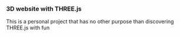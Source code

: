 ### 3D website with THREE.js

This is a personal project that has no other purpose than discovering THREE.js with fun



